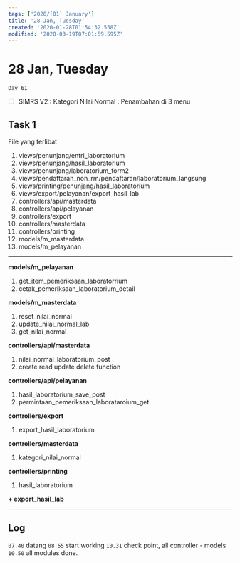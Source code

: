 ```yaml
---
tags: ['2020/[01] January']
title: '28 Jan, Tuesday'
created: '2020-01-28T01:54:32.558Z'
modified: '2020-03-19T07:01:59.595Z'
---
```


# 28 Jan, Tuesday

`Day 61`

- [ ] SIMRS V2 : Kategori Nilai Normal : Penambahan di 3 menu

## Task 1

File yang terlibat
1. views/penunjang/entri_laboratorium
2. views/penunjang/hasil_laboratorium
3. views/penunjang/laboratorium_form2
4. views/pendaftaran_non_rm/pendaftaran/laboratorium_langsung 
5. views/printing/penunjang/hasil_laboratorium
6. views/export/pelayanan/export_hasil_lab 
7. controllers/api/masterdata
8. controllers/api/pelayanan
9. controllers/export
10. controllers/masterdata
11. controllers/printing
12. models/m_masterdata
13. models/m_pelayanan

---

**models/m_pelayanan**
1. get_item_pemeriksaan_laboratorrium
2. cetak_pemeriksaan_laboratorium_detail

**models/m_masterdata**
1. reset_nilai_normal
2. update_nilai_normal_lab
3. get_nilai_normal

**controllers/api/masterdata**
1. nilai_normal_laboratorium_post
2. create read update delete function

**controllers/api/pelayanan**
1. hasil_laboratorium_save_post
2. permintaan_pemeriksaan_laborataroium_get

**controllers/export**
1. export_hasil_laboratorium

**controllers/masterdata**
1. kategori_nilai_normal

**controllers/printing**
1. hasil_laboratorium

**+ export_hasil_lab**

---

## Log
`07.40` datang
`08.55` start working
`10.31` check point, all controller - models
`10.50` all modules done.

